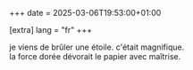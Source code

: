 +++
date = 2025-03-06T19:53:00+01:00

[extra]
lang = "fr"
+++

je viens de brûler une étoile. c'était magnifique. \
la force dorée dévorait le papier avec maîtrise. <!-- more -->
